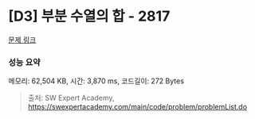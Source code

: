 # [D3] 부분 수열의 합 - 2817 

[문제 링크](https://swexpertacademy.com/main/code/problem/problemDetail.do?contestProbId=AV7IzvG6EksDFAXB) 

### 성능 요약

메모리: 62,504 KB, 시간: 3,870 ms, 코드길이: 272 Bytes



> 출처: SW Expert Academy, https://swexpertacademy.com/main/code/problem/problemList.do